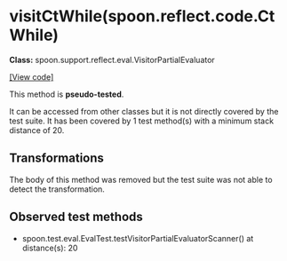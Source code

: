 # visitCtWhile(spoon.reflect.code.CtWhile)

**Class:** spoon.support.reflect.eval.VisitorPartialEvaluator

[[View code]](https://github.com/INRIA/spoon/blob/fd878bc71b73fc1da82356eaa6578f760c70f0de/src/main/java//spoon/support/reflect/eval/VisitorPartialEvaluator.java#L521)

This method is **pseudo-tested**.


It can be accessed from other classes but it is not directly covered by the test suite. 
It has been covered by 1 test method(s) with a minimum stack distance of 20.

## Transformations

The body of this method was removed but the test suite was not able to detect the transformation.



## Observed test methods

* spoon.test.eval.EvalTest.testVisitorPartialEvaluatorScanner() at distance(s): 20

